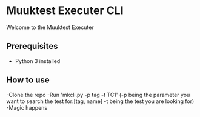 
Muuktest Executer CLI
===============================

Welcome to the Muuktest Executer

Prerequisites
-------------
- Python 3 installed

How to use
-----------------
-Clone the repo
-Run 'mkcli.py -p tag -t TC1'  (-p being the parameter you want to search the test for:[tag, name] -t being the test you are looking for)
-Magic happens
